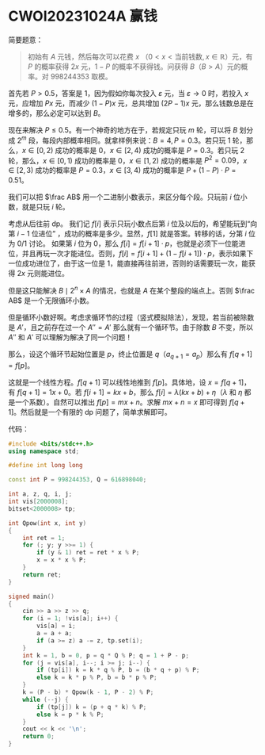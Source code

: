 # CWOI20231024A 赢钱

简要题意：

> 初始有 $A$ 元钱，然后每次可以花费 $x$ （$0 < x < \text{当前钱数}, x \in \mathbb{R}$）元，有 $P$ 的概率获得 $2x$ 元，$1 - P$ 的概率不获得钱。问获得 $B$（$B > A$）元的概率。对 $998244353$ 取模。

首先若 $P > 0.5$，答案是 $1$，因为假如你每次投入 $\varepsilon$ 元，当 $\varepsilon \to 0$ 时，若投入 $x$ 元，应增加 $Px$ 元，而减少 $(1 - P)x$ 元，总共增加 $(2P - 1)x$ 元，那么钱数总是在增多的，那么必定可以达到 $B$。

现在来解决 $P\leq 0.5$。有一个神奇的地方在于，若规定只玩 $m$ 轮，可以将 $B$ 划分成 $2^m$ 段，每段内部概率相同。就拿样例来说：$B = 4, P = 0.3$。若只玩 $1$ 轮，那么，$x\in [0, 2)$ 成功的概率是 $0$，$x\in [2, 4)$ 成功的概率是 $P = 0.3$。若只玩 $2$ 轮，那么，$x\in [0, 1)$ 成功的概率是 $0$，$x\in [1, 2)$ 成功的概率是 $P^2 = 0.09$，$x\in[2, 3)$ 成功的概率是 $P = 0.3$，$x\in[3, 4)$ 成功的概率是 $P + (1 - P)\cdot P = 0.51$。

我们可以把 $\frac AB$ 用一个二进制小数表示，来区分每个段。只玩前 $i$ 位小数，就是只玩 $i$ 轮。

考虑从后往前 dp。 我们记 $f[i]$ 表示只玩小数点后第 $i$ 位及以后的，希望能玩到“向第 $i-1$ 位进位” ，成功的概率是多少。显然，$f[1]$ 就是答案。转移的话，分第 $i$ 位为 $0/1$ 讨论。 如果第 $i$ 位为 $0$，那么 $f[i]=f[i+1]\cdot p$，也就是必须下一位能进位，并且再玩一次才能进位。否则，$f[i]=f[i+1]+(1-f[i+1])\cdot p$，表示如果下一位成功进位了，由于这一位是 $1$，能直接再往前进，否则的话需要玩一次，能获得 $2x$ 元则能进位。 

但是这只能解决 $B\mid 2^n \times A$ 的情况，也就是 $A$ 在某个整段的端点上。否则 $\frac AB$ 是一个无限循环小数。

但是循环小数好啊。考虑求循环节的过程（竖式模拟除法），发现，若当前被除数是 $A'$，且之前存在过一个 $A'' = A'$ 那么就有一个循环节。由于除数 $B$ 不变，所以 $A''$ 和 $A'$ 可以理解为解决了同一个问题！

那么，设这个循环节起始位置是 $p$，终止位置是 $q$（$a_{q+1} = a_p$）那么有 $f[q+1] = f[p]$。

这就是一个线性方程。$f[q+1]$ 可以线性地推到 $f[p]$。具体地，设 $x=f[q+1]$，有 $f[q+1] = 1x + 0$。若 $f[i+1]=kx + b$，那么 $f[i] = \lambda (kx + b) + \eta$（$\lambda$ 和 $\eta$ 都是一个系数）。自然可以推出 $f[p] = mx+n$。求解 $mx + n = x$ 即可得到 $f[q + 1]$。然后就是一个有限的 dp 问题了，简单求解即可。

代码：

```cpp
#include <bits/stdc++.h>
using namespace std;

#define int long long

const int P = 998244353, Q = 616898040;

int a, z, q, i, j;
int vis[2000008];
bitset<2000008> tp;

int Qpow(int x, int y) 
{
    int ret = 1; 
    for (; y; y >>= 1) {
        if (y & 1) ret = ret * x % P;
        x = x * x % P;
    }
    return ret;
}

signed main() 
{
    cin >> a >> z >> q;
    for (i = 1; !vis[a]; i++) {
        vis[a] = i;
        a = a + a;
        if (a >= z) a -= z, tp.set(i);
    }
    int k = 1, b = 0, p = q * Q % P; q = 1 + P - p;
    for (j = vis[a], i--; i >= j; i--) {
        if (tp[i]) k = k * q % P, b = (b * q + p) % P;
        else k = k * p % P, b = b * p % P;
    }
    k = (P - b) * Qpow(k - 1, P - 2) % P;
    while (--j) {
        if (tp[j]) k = (p + q * k) % P;
        else k = p * k % P;
    }
    cout << k << '\n';
    return 0;
}
```

